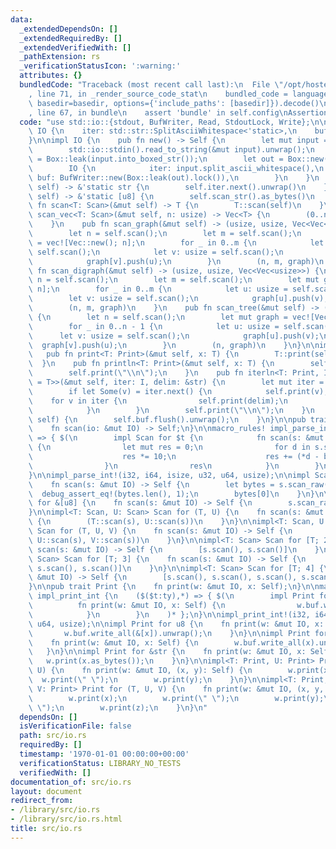 ```yaml
---
data:
  _extendedDependsOn: []
  _extendedRequiredBy: []
  _extendedVerifiedWith: []
  _pathExtension: rs
  _verificationStatusIcon: ':warning:'
  attributes: {}
  bundledCode: "Traceback (most recent call last):\n  File \"/opt/hostedtoolcache/Python/3.9.0/x64/lib/python3.9/site-packages/onlinejudge_verify/documentation/build.py\"\
    , line 71, in _render_source_code_stat\n    bundled_code = language.bundle(stat.path,\
    \ basedir=basedir, options={'include_paths': [basedir]}).decode()\n  File \"/opt/hostedtoolcache/Python/3.9.0/x64/lib/python3.9/site-packages/onlinejudge_verify/languages/user_defined.py\"\
    , line 67, in bundle\n    assert 'bundle' in self.config\nAssertionError\n"
  code: "use std::io::{stdout, BufWriter, Read, StdoutLock, Write};\n\npub struct\
    \ IO {\n    iter: std::str::SplitAsciiWhitespace<'static>,\n    buf: BufWriter<StdoutLock<'static>>,\n\
    }\n\nimpl IO {\n    pub fn new() -> Self {\n        let mut input = String::new();\n\
    \        std::io::stdin().read_to_string(&mut input).unwrap();\n        let input\
    \ = Box::leak(input.into_boxed_str());\n        let out = Box::new(stdout());\n\
    \        IO {\n            iter: input.split_ascii_whitespace(),\n           \
    \ buf: BufWriter::new(Box::leak(out).lock()),\n        }\n    }\n    fn scan_str(&mut\
    \ self) -> &'static str {\n        self.iter.next().unwrap()\n    }\n    fn scan_raw(&mut\
    \ self) -> &'static [u8] {\n        self.scan_str().as_bytes()\n    }\n    pub\
    \ fn scan<T: Scan>(&mut self) -> T {\n        T::scan(self)\n    }\n    pub fn\
    \ scan_vec<T: Scan>(&mut self, n: usize) -> Vec<T> {\n        (0..n).map(|_| self.scan()).collect()\n\
    \    }\n    pub fn scan_graph(&mut self) -> (usize, usize, Vec<Vec<usize>>) {\n\
    \        let n = self.scan();\n        let m = self.scan();\n        let mut graph\
    \ = vec![Vec::new(); n];\n        for _ in 0..m {\n            let u: usize =\
    \ self.scan();\n            let v: usize = self.scan();\n            graph[u].push(v);\n\
    \            graph[v].push(u);\n        }\n        (n, m, graph)\n    }\n    pub\
    \ fn scan_digraph(&mut self) -> (usize, usize, Vec<Vec<usize>>) {\n        let\
    \ n = self.scan();\n        let m = self.scan();\n        let mut graph = vec![Vec::new();\
    \ n];\n        for _ in 0..m {\n            let u: usize = self.scan();\n    \
    \        let v: usize = self.scan();\n            graph[u].push(v);\n        }\n\
    \        (n, m, graph)\n    }\n    pub fn scan_tree(&mut self) -> (usize, Vec<Vec<usize>>)\
    \ {\n        let n = self.scan();\n        let mut graph = vec![Vec::new(); n];\n\
    \        for _ in 0..n - 1 {\n            let u: usize = self.scan();\n      \
    \      let v: usize = self.scan();\n            graph[u].push(v);\n          \
    \  graph[v].push(u);\n        }\n        (n, graph)\n    }\n}\n\nimpl IO {\n \
    \   pub fn print<T: Print>(&mut self, x: T) {\n        T::print(self, x);\n  \
    \  }\n    pub fn println<T: Print>(&mut self, x: T) {\n        self.print(x);\n\
    \        self.print(\"\\n\");\n    }\n    pub fn iterln<T: Print, I: IntoIterator<Item\
    \ = T>>(&mut self, iter: I, delim: &str) {\n        let mut iter = iter.into_iter();\n\
    \        if let Some(v) = iter.next() {\n            self.print(v);\n        \
    \    for v in iter {\n                self.print(delim);\n                self.print(v);\n\
    \            }\n        }\n        self.print(\"\\n\");\n    }\n    pub fn flush(&mut\
    \ self) {\n        self.buf.flush().unwrap();\n    }\n}\n\npub trait Scan {\n\
    \    fn scan(io: &mut IO) -> Self;\n}\n\nmacro_rules! impl_parse_int {\n    ($($t:tt),*)\
    \ => { $(\n        impl Scan for $t {\n            fn scan(s: &mut IO) -> Self\
    \ {\n                let mut res = 0;\n                for d in s.scan_raw() {\n\
    \                    res *= 10;\n                    res += (*d - b'0') as $t;\n\
    \                }\n                res\n            }\n        }\n    )* };\n\
    }\n\nimpl_parse_int!(i32, i64, isize, u32, u64, usize);\n\nimpl Scan for u8 {\n\
    \    fn scan(s: &mut IO) -> Self {\n        let bytes = s.scan_raw();\n      \
    \  debug_assert_eq!(bytes.len(), 1);\n        bytes[0]\n    }\n}\n\nimpl Scan\
    \ for &[u8] {\n    fn scan(s: &mut IO) -> Self {\n        s.scan_raw()\n    }\n\
    }\n\nimpl<T: Scan, U: Scan> Scan for (T, U) {\n    fn scan(s: &mut IO) -> Self\
    \ {\n        (T::scan(s), U::scan(s))\n    }\n}\n\nimpl<T: Scan, U: Scan, V: Scan>\
    \ Scan for (T, U, V) {\n    fn scan(s: &mut IO) -> Self {\n        (T::scan(s),\
    \ U::scan(s), V::scan(s))\n    }\n}\n\nimpl<T: Scan> Scan for [T; 2] {\n    fn\
    \ scan(s: &mut IO) -> Self {\n        [s.scan(), s.scan()]\n    }\n}\n\nimpl<T:\
    \ Scan> Scan for [T; 3] {\n    fn scan(s: &mut IO) -> Self {\n        [s.scan(),\
    \ s.scan(), s.scan()]\n    }\n}\n\nimpl<T: Scan> Scan for [T; 4] {\n    fn scan(s:\
    \ &mut IO) -> Self {\n        [s.scan(), s.scan(), s.scan(), s.scan()]\n    }\n\
    }\n\npub trait Print {\n    fn print(w: &mut IO, x: Self);\n}\n\nmacro_rules!\
    \ impl_print_int {\n    ($($t:ty),*) => { $(\n        impl Print for $t {\n  \
    \          fn print(w: &mut IO, x: Self) {\n                w.buf.write_all(x.to_string().as_bytes()).unwrap();\n\
    \            }\n        }\n    )* };\n}\n\nimpl_print_int!(i32, i64, isize, u32,\
    \ u64, usize);\n\nimpl Print for u8 {\n    fn print(w: &mut IO, x: Self) {\n \
    \       w.buf.write_all(&[x]).unwrap();\n    }\n}\n\nimpl Print for &[u8] {\n\
    \    fn print(w: &mut IO, x: Self) {\n        w.buf.write_all(x).unwrap();\n \
    \   }\n}\n\nimpl Print for &str {\n    fn print(w: &mut IO, x: Self) {\n     \
    \   w.print(x.as_bytes());\n    }\n}\n\nimpl<T: Print, U: Print> Print for (T,\
    \ U) {\n    fn print(w: &mut IO, (x, y): Self) {\n        w.print(x);\n      \
    \  w.print(\" \");\n        w.print(y);\n    }\n}\n\nimpl<T: Print, U: Print,\
    \ V: Print> Print for (T, U, V) {\n    fn print(w: &mut IO, (x, y, z): Self) {\n\
    \        w.print(x);\n        w.print(\" \");\n        w.print(y);\n        w.print(\"\
    \ \");\n        w.print(z);\n    }\n}\n"
  dependsOn: []
  isVerificationFile: false
  path: src/io.rs
  requiredBy: []
  timestamp: '1970-01-01 00:00:00+00:00'
  verificationStatus: LIBRARY_NO_TESTS
  verifiedWith: []
documentation_of: src/io.rs
layout: document
redirect_from:
- /library/src/io.rs
- /library/src/io.rs.html
title: src/io.rs
---
```

